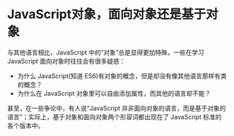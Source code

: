 # JavaScript对象，面向对象还是基于对象

与其他语言相比，JavaScript 中的“对象”总是显得更加特殊，一些在学习 JavaScript 面向对象时往往会有很多疑惑：

- 为什么 JavaScript(知道 ES6)有对象的概念，但是却没有像其他语言那样有类的概念？
- 为什么在 JavaScript 对象里可以自由添加属性，而其他的语言却不能？

甚至，在一些争论中，有人说“JavaScript 并非面向对象的语言，而是基于对象的语言”；实际上，基于对象和面向对象两个形容词都出现在了 JavaScript 标准的各个版本中。